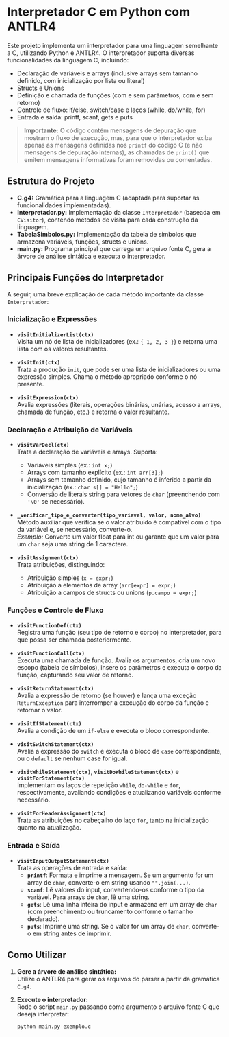 # Interpretador C em Python com ANTLR4

Este projeto implementa um interpretador para uma linguagem semelhante a C, utilizando Python e ANTLR4. O interpretador suporta diversas funcionalidades da linguagem C, incluindo:

- Declaração de variáveis e arrays (inclusive arrays sem tamanho definido, com inicialização por lista ou literal)
- Structs e Unions
- Definição e chamada de funções (com e sem parâmetros, com e sem retorno)
- Controle de fluxo: if/else, switch/case e laços (while, do/while, for)
- Entrada e saída: printf, scanf, gets e puts  

> **Importante:** O código contém mensagens de depuração que mostram o fluxo de execução, mas, para que o interpretador exiba apenas as mensagens definidas nos `printf` do código C (e não mensagens de depuração internas), as chamadas de `print()` que emitem mensagens informativas foram removidas ou comentadas.

## Estrutura do Projeto

- **C.g4:** Gramática para a linguagem C (adaptada para suportar as funcionalidades implementadas).
- **Interpretador.py:** Implementação da classe `Interpretador` (baseada em `CVisitor`), contendo métodos de visita para cada construção da linguagem.
- **TabelaSimbolos.py:** Implementação da tabela de símbolos que armazena variáveis, funções, structs e unions.
- **main.py:** Programa principal que carrega um arquivo fonte C, gera a árvore de análise sintática e executa o interpretador.

## Principais Funções do Interpretador

A seguir, uma breve explicação de cada método importante da classe `Interpretador`:

### Inicialização e Expressões

- **`visitInitializerList(ctx)`**  
  Visita um nó de lista de inicializadores (ex.: `{ 1, 2, 3 }`) e retorna uma lista com os valores resultantes.

- **`visitInit(ctx)`**  
  Trata a produção `init`, que pode ser uma lista de inicializadores ou uma expressão simples. Chama o método apropriado conforme o nó presente.

- **`visitExpression(ctx)`**  
  Avalia expressões (literais, operações binárias, unárias, acesso a arrays, chamada de função, etc.) e retorna o valor resultante.

### Declaração e Atribuição de Variáveis

- **`visitVarDecl(ctx)`**  
  Trata a declaração de variáveis e arrays. Suporta:
  - Variáveis simples (ex.: `int x;`)
  - Arrays com tamanho explícito (ex.: `int arr[3];`)
  - Arrays sem tamanho definido, cujo tamanho é inferido a partir da inicialização (ex.: `char s[] = "Hello";`)
  - Conversão de literais string para vetores de `char` (preenchendo com `'\0'` se necessário).

- **`_verificar_tipo_e_converter(tipo_variavel, valor, nome_alvo)`**  
  Método auxiliar que verifica se o valor atribuído é compatível com o tipo da variável e, se necessário, converte-o.  
  _Exemplo:_ Converte um valor float para int ou garante que um valor para um `char` seja uma string de 1 caractere.

- **`visitAssignment(ctx)`**  
  Trata atribuições, distinguindo:
  - Atribuição simples (`x = expr;`)
  - Atribuição a elementos de array (`arr[expr] = expr;`)
  - Atribuição a campos de structs ou unions (`p.campo = expr;`)

### Funções e Controle de Fluxo

- **`visitFunctionDef(ctx)`**  
  Registra uma função (seu tipo de retorno e corpo) no interpretador, para que possa ser chamada posteriormente.

- **`visitFunctionCall(ctx)`**  
  Executa uma chamada de função. Avalia os argumentos, cria um novo escopo (tabela de símbolos), insere os parâmetros e executa o corpo da função, capturando seu valor de retorno.

- **`visitReturnStatement(ctx)`**  
  Avalia a expressão de retorno (se houver) e lança uma exceção `ReturnException` para interromper a execução do corpo da função e retornar o valor.

- **`visitIfStatement(ctx)`**  
  Avalia a condição de um `if-else` e executa o bloco correspondente.

- **`visitSwitchStatement(ctx)`**  
  Avalia a expressão do `switch` e executa o bloco de `case` correspondente, ou o `default` se nenhum case for igual.

- **`visitWhileStatement(ctx)`**, **`visitDoWhileStatement(ctx)`** e **`visitForStatement(ctx)`**  
  Implementam os laços de repetição `while`, `do-while` e `for`, respectivamente, avaliando condições e atualizando variáveis conforme necessário.

- **`visitForHeaderAssignment(ctx)`**  
  Trata as atribuições no cabeçalho do laço `for`, tanto na inicialização quanto na atualização.

### Entrada e Saída

- **`visitInputOutputStatement(ctx)`**  
  Trata as operações de entrada e saída:
  - **`printf`**: Formata e imprime a mensagem. Se um argumento for um array de `char`, converte-o em string usando `"".join(...)`.
  - **`scanf`**: Lê valores do input, convertendo-os conforme o tipo da variável. Para arrays de `char`, lê uma string.
  - **`gets`**: Lê uma linha inteira do input e armazena em um array de `char` (com preenchimento ou truncamento conforme o tamanho declarado).
  - **`puts`**: Imprime uma string. Se o valor for um array de `char`, converte-o em string antes de imprimir.

## Como Utilizar

1. **Gere a árvore de análise sintática:**  
   Utilize o ANTLR4 para gerar os arquivos do parser a partir da gramática `C.g4`.

2. **Execute o interpretador:**  
   Rode o script `main.py` passando como argumento o arquivo fonte C que deseja interpretar:
   ```bash
   python main.py exemplo.c
